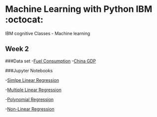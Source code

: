 # Machine Learning with Python IBM :octocat:
IBM cognitive Classes - Machine learning


## Week 2

###Data set
-[Fuel Consumption](/Week%202/Data_set/FuelConsumption.csv)
-[China GDP](/Week%202/Data_set/china_gdp.csv)


###Jupyter Notebooks

-[Simlpe Linear Regression](/Week%202/ML0101EN-Reg-Simple-Linear-Regression-Co2-py-v1.ipynb)

-[Multiple Linear Regression](/Week%202/ML0101EN-Reg-Mulitple-Linear-Regression-Co2-py-v1.ipynb)

-[Polynomial Regression](/Week%202/ML0101EN-Reg-Polynomial-Regression-Co2-py-v1.ipynb)

-[Non-Linear Regression](/Week%202/ML0101EN-Reg-NoneLinearRegression-py-v1.ipynb)

